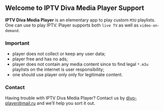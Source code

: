 ## Welcome to IPTV Diva Media Player Support

**IPTV Diva Media Player** is an elementary app to play custom `M3U` playlists.
One can use to play IPTV. Player supports both `live TV` as well as `video-on-demand`.

### Important
- player does not collect or keep any user data;
- player free and has no ads;
- player does not contain any media content since to find legal `*.m3u` playlists on the internet is user responsibility;
- one should use player only only for legitimate content.

### Contact

Having trouble with IPTV Diva Media Player? Contact us by [divo-player@mail.ru](mailto:divo-player@mail.ru) and we’ll help you sort it out.
